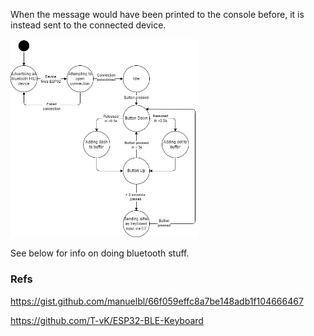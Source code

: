 When the message would have been printed to the console before, it is instead sent to the connected device.

<img src="./Diagrams/FSM.png" alt="FSM diagram." width="300"/>

See below for info on doing bluetooth stuff.

### Refs

https://gist.github.com/manuelbl/66f059effc8a7be148adb1f104666467

https://github.com/T-vK/ESP32-BLE-Keyboard